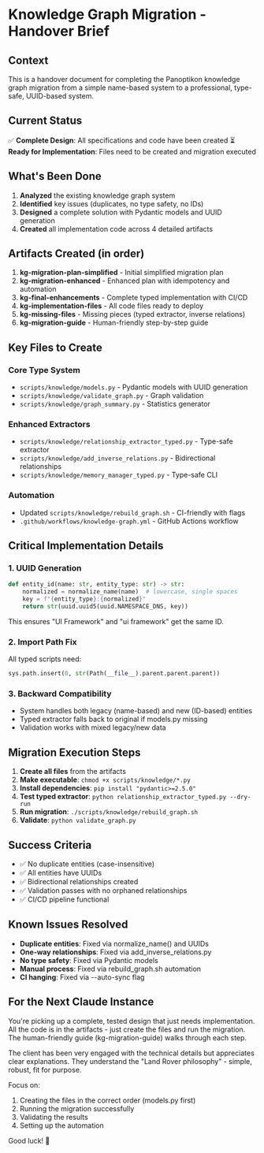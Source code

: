 # Knowledge Graph Migration - Handover Brief

## Context
This is a handover document for completing the Panoptikon knowledge graph migration from a simple name-based system to a professional, type-safe, UUID-based system.

## Current Status
✅ **Complete Design**: All specifications and code have been created
⏳ **Ready for Implementation**: Files need to be created and migration executed

## What's Been Done
1. **Analyzed** the existing knowledge graph system
2. **Identified** key issues (duplicates, no type safety, no IDs)
3. **Designed** a complete solution with Pydantic models and UUID generation
4. **Created** all implementation code across 4 detailed artifacts

## Artifacts Created (in order)
1. **kg-migration-plan-simplified** - Initial simplified migration plan
2. **kg-migration-enhanced** - Enhanced plan with idempotency and automation
3. **kg-final-enhancements** - Complete typed implementation with CI/CD
4. **kg-implementation-files** - All code files ready to deploy
5. **kg-missing-files** - Missing pieces (typed extractor, inverse relations)
6. **kg-migration-guide** - Human-friendly step-by-step guide

## Key Files to Create

### Core Type System
- `scripts/knowledge/models.py` - Pydantic models with UUID generation
- `scripts/knowledge/validate_graph.py` - Graph validation
- `scripts/knowledge/graph_summary.py` - Statistics generator

### Enhanced Extractors
- `scripts/knowledge/relationship_extractor_typed.py` - Type-safe extractor
- `scripts/knowledge/add_inverse_relations.py` - Bidirectional relationships
- `scripts/knowledge/memory_manager_typed.py` - Type-safe CLI

### Automation
- Updated `scripts/knowledge/rebuild_graph.sh` - CI-friendly with flags
- `.github/workflows/knowledge-graph.yml` - GitHub Actions workflow

## Critical Implementation Details

### 1. UUID Generation
```python
def entity_id(name: str, entity_type: str) -> str:
    normalized = normalize_name(name)  # lowercase, single spaces
    key = f"{entity_type}:{normalized}"
    return str(uuid.uuid5(uuid.NAMESPACE_DNS, key))
```
This ensures "UI Framework" and "ui framework" get the same ID.

### 2. Import Path Fix
All typed scripts need:
```python
sys.path.insert(0, str(Path(__file__).parent.parent.parent))
```

### 3. Backward Compatibility
- System handles both legacy (name-based) and new (ID-based) entities
- Typed extractor falls back to original if models.py missing
- Validation works with mixed legacy/new data

## Migration Execution Steps

1. **Create all files** from the artifacts
2. **Make executable**: `chmod +x scripts/knowledge/*.py`
3. **Install dependencies**: `pip install "pydantic>=2.5.0"`
4. **Test typed extractor**: `python relationship_extractor_typed.py --dry-run`
5. **Run migration**: `./scripts/knowledge/rebuild_graph.sh`
6. **Validate**: `python validate_graph.py`

## Success Criteria
- ✅ No duplicate entities (case-insensitive)
- ✅ All entities have UUIDs
- ✅ Bidirectional relationships created
- ✅ Validation passes with no orphaned relationships
- ✅ CI/CD pipeline functional

## Known Issues Resolved
- **Duplicate entities**: Fixed via normalize_name() and UUIDs
- **One-way relationships**: Fixed via add_inverse_relations.py
- **No type safety**: Fixed via Pydantic models
- **Manual process**: Fixed via rebuild_graph.sh automation
- **CI hanging**: Fixed via --auto-sync flag

## For the Next Claude Instance

You're picking up a complete, tested design that just needs implementation. All the code is in the artifacts - just create the files and run the migration. The human-friendly guide (kg-migration-guide) walks through each step.

The client has been very engaged with the technical details but appreciates clear explanations. They understand the "Land Rover philosophy" - simple, robust, fit for purpose.

Focus on:
1. Creating the files in the correct order (models.py first)
2. Running the migration successfully
3. Validating the results
4. Setting up the automation

Good luck! 🚀